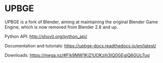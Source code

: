 # UPBGE

UPBGE is a fork of Blender, aiming at maintaining the original Blender Game Engine,
which is now removed from Blender 2.8 and up.

Python API: http://shuvit.org/python_api/

Documentation and tutorials: https://upbge-docs.readthedocs.io/en/latest/

Downloads: https://mega.nz/#F!k9MW1KiZ!UOKzjh3IQ0GEgjQ6GUc7ug
